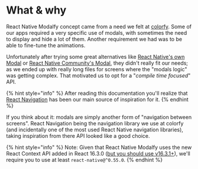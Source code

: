 # What & why

React Native Modalfy concept came from a need we felt at [colorfy](https://colorfy.me). Some of our apps required a very specific use of modals, with sometimes the need to display and hide a lot of them. Another requirement we had was to be able to fine-tune the animations.

Unfortunately after trying some great alternatives like [React Native's own Modal](https://facebook.github.io/react-native/docs/modal#docsNav) or [React Native Community's Modal](https://github.com/react-native-community/react-native-modal), they didn't really fit our needs; as we ended up with really long files for screens where the "modals logic" was getting complex. That motivated us to opt for a "_compile time focused_" API. 

{% hint style="info" %}
After reading this documentation you'll realize that [React Navigation](https://reactnavigation.org) has been our main source of inspiration for it. 
{% endhint %}

If you think about it: modals are simply another form of "navigation between screens". React Navigation being the navigation library we use at colorfy \(and incidentally one of the most used React Native navigation libraries\), taking inspiration from there API looked like a good choice.

{% hint style="info" %}
Note: Given that React Native Modalfy uses the new React Context API added in React 16.3.0 \([but you should use v16.3.1+](https://twitter.com/dan_abramov/status/981333357874196482)\), we'll require you to use at least `react-native@^0.55.0`.
{% endhint %}

